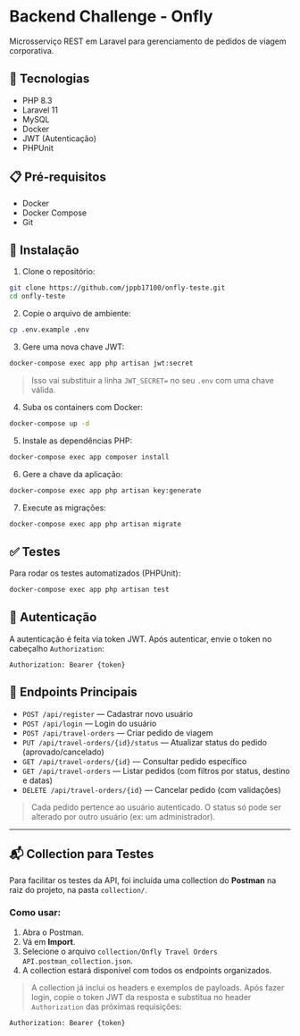 # Backend Challenge - Onfly

Microsserviço REST em Laravel para gerenciamento de pedidos de viagem corporativa.

## 🚀 Tecnologias

- PHP 8.3
- Laravel 11
- MySQL
- Docker
- JWT (Autenticação)
- PHPUnit

## 📋 Pré-requisitos

- Docker
- Docker Compose
- Git

## 🔧 Instalação

1. Clone o repositório:
```bash
git clone https://github.com/jppb17100/onfly-teste.git
cd onfly-teste
```

2. Copie o arquivo de ambiente:
```bash
cp .env.example .env
```

3. Gere uma nova chave JWT:
```bash
docker-compose exec app php artisan jwt:secret
```

> Isso vai substituir a linha `JWT_SECRET=` no seu `.env` com uma chave válida.

4. Suba os containers com Docker:
```bash
docker-compose up -d
```

5. Instale as dependências PHP:
```bash
docker-compose exec app composer install
```

6. Gere a chave da aplicação:
```bash
docker-compose exec app php artisan key:generate
```

7. Execute as migrações:
```bash
docker-compose exec app php artisan migrate
```

## ✅ Testes

Para rodar os testes automatizados (PHPUnit):

```bash
docker-compose exec app php artisan test
```

## 🔐 Autenticação

A autenticação é feita via token JWT. Após autenticar, envie o token no cabeçalho `Authorization`:

```
Authorization: Bearer {token}
```

## 🧾 Endpoints Principais

- `POST /api/register` — Cadastrar novo usuário
- `POST /api/login` — Login do usuário
- `POST /api/travel-orders` — Criar pedido de viagem
- `PUT /api/travel-orders/{id}/status` — Atualizar status do pedido (aprovado/cancelado)
- `GET /api/travel-orders/{id}` — Consultar pedido específico
- `GET /api/travel-orders` — Listar pedidos (com filtros por status, destino e datas)
- `DELETE /api/travel-orders/{id}` — Cancelar pedido (com validações)

> Cada pedido pertence ao usuário autenticado. O status só pode ser alterado por outro usuário (ex: um administrador).

---

## 📬 Collection para Testes

Para facilitar os testes da API, foi incluída uma collection do **Postman** na raiz do projeto, na pasta `collection/`.

### Como usar:

1. Abra o Postman.
2. Vá em **Import**.
3. Selecione o arquivo `collection/Onfly Travel Orders API.postman_collection.json`.
4. A collection estará disponível com todos os endpoints organizados.

> A collection já inclui os headers e exemplos de payloads. Após fazer login, copie o token JWT da resposta e substitua no header `Authorization` das próximas requisições:
```
Authorization: Bearer {token}
```